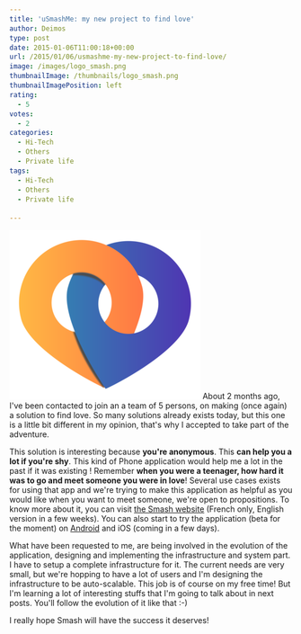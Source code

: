 ```yaml
---
title: 'uSmashMe: my new project to find love'
author: Deimos
type: post
date: 2015-01-06T11:00:18+00:00
url: /2015/01/06/usmashme-my-new-project-to-find-love/
image: /images/logo_smash.png
thumbnailImage: /thumbnails/logo_smash.png
thumbnailImagePosition: left
rating:
  - 5
votes:
  - 2
categories:
  - Hi-Tech
  - Others
  - Private life
tags:
  - Hi-Tech
  - Others
  - Private life

---
```

![smash](/images/logo_smash.png)
About 2 months ago, I've been contacted to join an a team of 5 persons, on making (once again) a solution to find love. So many solutions already exists today, but this one is a little bit different in my opinion, that's why I accepted to take part of the adventure.

This solution is interesting because **you're anonymous**. This **can help you a lot if you're shy**. This kind of Phone application would help me a lot in the past if it was existing ! Remember **when you were a teenager, how hard it was to go and meet someone you were in love**! Several use cases exists for using that app and we're trying to make this application as helpful as you would like when you want to meet someone, we're open to propositions. To know more about it, you can visit [the Smash website](http://www.usmash.me/) (French only, English version in a few weeks). You can also start to try the application (beta for the moment) on [Android](https://play.google.com/store/apps/details?id=com.usmash.me) and iOS (coming in a few days).

What have been requested to me, are being involved in the evolution of the application, designing and implementing the infrastructure and system part. I have to setup a complete infrastructure for it. The current needs are very small, but we're hopping to have a lot of users and I'm designing the infrastructure to be auto-scalable. This job is of course on my free time! But I'm learning a lot of interesting stuffs that I'm going to talk about in next posts. You'll follow the evolution of it like that :-)

I really hope Smash will have the success it deserves!